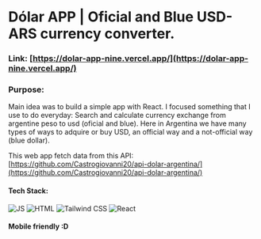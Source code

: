 # Dólar APP | Oficial and Blue USD-ARS currency converter.

### Link: [https://dolar-app-nine.vercel.app/](https://dolar-app-nine.vercel.app/)

### Purpose:

Main idea was to build a simple app with React. I focused something that I use to do everyday: Search and calculate currency exchange from argentine peso to usd (oficial and blue).
Here in Argentina we have many types of ways to adquire or buy USD, an official way and a not-official way (blue dollar).

This web app fetch data from this API:  
[https://github.com/Castrogiovanni20/api-dolar-argentina/](https://github.com/Castrogiovanni20/api-dolar-argentina/)

#### Tech Stack:

<img alt="JS" src="https://img.shields.io/badge/JavaScript-323330?style=for-the-badge&logo=javascript&logoColor=F7DF1E">
<img alt="HTML" src="https://img.shields.io/badge/HTML5-E34F26?style=for-the-badge&logo=html5&logoColor=white">
<img alt="Tailwind CSS" src="https://img.shields.io/badge/Tailwind CSS-1572B6?style=for-the-badge&logo=tailwindcss&logoColor=white">
<img alt="React" src="https://img.shields.io/badge/React-20232A?style=for-the-badge&logo=react&logoColor=61DAFB">


#### Mobile friendly :D
